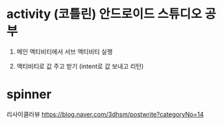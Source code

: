# activity (코틀린) 안드로이드 스튜디오 공부

1. 메인 액티비티에서 서브 액티비티 실행


3. 액티비티로 값 주고 받기 (intent로 값 보내고 리턴)


# spinner 

리사이클러뷰 
https://blog.naver.com/3dhsm/postwrite?categoryNo=14
